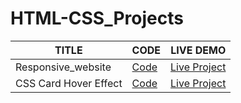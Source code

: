 # HTML-CSS_Projects

| TITLE  |     CODE          | LIVE DEMO |
| ------------- | -----------| ------    |
| Responsive_website |[Code](1st_website_(responsive)) | [Live Project](https://responsive-website-001.netlify.app/)  |
| CSS Card Hover Effect |[Code](CSS_Card-Hover_Effec) | [Live Project](https://css-cards-hover-effect.netlify.app/)  |
